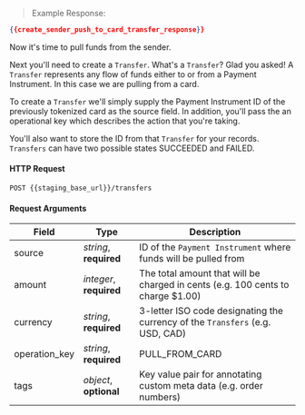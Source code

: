 > Example Response:

```json
{{create_sender_push_to_card_transfer_response}}
```


Now it's time to pull funds from the sender.

Next you'll need to create a `Transfer`.  What's a `Transfer`? Glad you asked! A `Transfer` represents any flow of funds either to or from a Payment Instrument. In this case we are pulling from a card.

To create a `Transfer` we'll simply supply the Payment Instrument ID of the previously tokenized card as the source field. In addition, you'll pass the an operational key which describes the action that you're taking.

You'll also want to store the ID from that `Transfer` for your records. `Transfers` can have two possible states SUCCEEDED and FAILED.

#### HTTP Request

`POST {{staging_base_url}}/transfers`

#### Request Arguments

Field | Type | Description
----- | ---- | -----------
source | *string*, **required** | ID of the `Payment Instrument` where funds will be pulled from
amount | *integer*, **required** | The total amount that will be charged in cents (e.g. 100 cents to charge $1.00)
currency | *string*, **required** | 3-letter ISO code designating the currency of the `Transfers` (e.g. USD, CAD)
operation_key | *string*, **required** | PULL_FROM_CARD
tags | *object*, **optional** | Key value pair for annotating custom meta data (e.g. order numbers)
